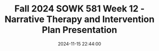 ---
layout: single_presentation
name: fall-2024-sowk-581-week-12-narrative-therapy-and-intervention-plan-presentation.md
title: "Fall 2024 SOWK 581 Week 12 - Narrative Therapy and Intervention Plan Presentation"
date:  2024-11-15 22:44:00
presentation_id: w3Ta0i
permalink: /w3Ta0i/
redirect_from:
  - /presentations/w3Ta0i/fall-2024-sowk-581-week-12-narrative-therapy-and-intervention-plan-presentation
slides: 
  - slide_name: deck-w3Ta0i-large-0.jpeg
    slide_alt: "Slide with text reading, 'Intervention Plan Presentation, Week 12 Lecture Video for SOWK 581' in bold black font on a pink background. Bottom text: 'Jacob Campbell, Ph.D. LICSW.'"
  - slide_name: deck-w3Ta0i-large-1.jpeg
    slide_alt: "Text on a presentation slide outlines tasks for 'Week 12 - Narrative Therapy,' including reading Chapter 10, doing a quiz, presenting an 'Intervention Plan,' and making six forum replies on listed topics."
  - slide_name: deck-w3Ta0i-large-2.jpeg
    slide_alt: "Text on a salmon background describes student assignments, focusing on case studies and a service delivery plan appendix. Includes a 10-15 minute presentation on client intervention plans covering goals, resources, and barriers. Presentations submitted on MyHeritage."
  - slide_name: deck-w3Ta0i-large-3.jpeg
    slide_alt: "A slide shows a treatment plan form with multiple sections and text fields. On the left, pink text reads, 'Do you Need a Form,' and 'WEEK 08.' An arrow points to 'For More Thoughts, See Lecture Video about Treatment Planning.'"
  - slide_name: deck-w3Ta0i-large-4.jpeg
    slide_alt: "A rubric chart titled 'Intervention Plan Presentation Rubric' features columns labeled Initial, Emerging, Developed, and Highly Developed, each describing criteria for assessment in categories such as goals and professional delivery."
  - slide_name: deck-w3Ta0i-large-5.jpeg
    slide_alt: "Text describing service planning in a presentation; mentions collaboration, client involvement, goals, and interventions. Advises students to include appendix details, problem description, and resources. Encourages considering case study expectations."
presentation_description_md: >
  Week%2012%20is%20asynchronous.%20You%20will%20engage%20in%20content%20regarding%20narrative%20therapy.%20You%20should%20also%20be%20working%20on%20your%20intervention%20presentation,%20which%20is%20due%20next%20week.%0A%0ALearning%20Objectives%0A%0A-%20Address%20any%20questions%20you%20might%20have%20about%20your%20presentations%0A-%20Explore%20therapeutic%20documents%20in%20narrative%20therapy%0A-%20Engage%20with%20some%20of%20the%20techniques%20and%20interventions%20used%20in%20narrative%20therapy
downloadable_slides: deck-w3Ta0i.pdf
slides_count: 6
header:
  teaser: deck-w3Ta0i-thumb-0.jpeg
presentation_video: "https://heritage.hosted.panopto.com/Panopto/Pages/Embed.aspx?id=ccc43fc5-a84a-48af-95b4-b22101447103&autoplay=false&offerviewer=true&showtitle=true&showbrand=true&captions=false&interactivity=all"
location: "Heritage University"
tags:
  - Heritage University
  - MSW Program
  - SOWK 581
---